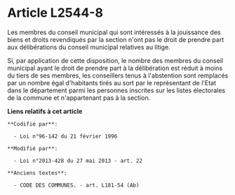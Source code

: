 # Article L2544-8

Les membres du conseil municipal qui sont intéressés à la jouissance des biens et droits revendiqués par la section n'ont pas
le droit de prendre part aux délibérations du conseil municipal relatives au litige.

Si, par application de cette disposition, le nombre des membres du conseil municipal ayant le droit de prendre part à la
délibération est réduit à moins du tiers de ses membres, les conseillers tenus à l'abstention sont remplacés par un nombre
égal d'habitants tirés au sort par le représentant de l'Etat dans le département parmi les personnes inscrites sur les listes
électorales de la commune et n'appartenant pas à la section.

**Liens relatifs à cet article**

	**Codifié par**:

	  - Loi n°96-142 du 21 février 1996

	**Modifié par**:

	  - Loi n°2013-428 du 27 mai 2013 - art. 22

	**Anciens textes**:

	  - CODE DES COMMUNES. - art. L181-54 (Ab)
